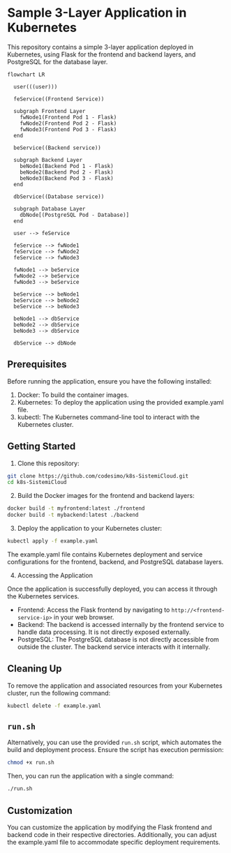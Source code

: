 # Sample 3-Layer Application in Kubernetes

This repository contains a simple 3-layer application deployed in Kubernetes, using Flask for the frontend and backend layers, and PostgreSQL for the database layer.

```mermaid
flowchart LR

  user(((user)))

  feService((Frontend Service))

  subgraph Frontend Layer
    fwNode1(Frontend Pod 1 - Flask)
    fwNode2(Frontend Pod 2 - Flask)
    fwNode3(Frontend Pod 3 - Flask)
  end

  beService((Backend service))

  subgraph Backend Layer
    beNode1(Backend Pod 1 - Flask)
    beNode2(Backend Pod 2 - Flask)
    beNode3(Backend Pod 3 - Flask)
  end

  dbService((Database service))

  subgraph Database Layer
    dbNode[(PostgreSQL Pod - Database)]
  end

  user --> feService

  feService --> fwNode1
  feService --> fwNode2
  feService --> fwNode3

  fwNode1 --> beService
  fwNode2 --> beService
  fwNode3 --> beService

  beService --> beNode1
  beService --> beNode2
  beService --> beNode3

  beNode1 --> dbService
  beNode2 --> dbService
  beNode3 --> dbService

  dbService --> dbNode
```

## Prerequisites

Before running the application, ensure you have the following installed:

1. Docker: To build the container images.
2. Kubernetes: To deploy the application using the provided example.yaml file.
3. kubectl: The Kubernetes command-line tool to interact with the Kubernetes cluster.

## Getting Started

1. Clone this repository:

```bash
git clone https://github.com/codesimo/k8s-SistemiCloud.git
cd k8s-SistemiCloud
```

2. Build the Docker images for the frontend and backend layers:

```bash
docker build -t myfrontend:latest ./frontend
docker build -t mybackend:latest ./backend
```

3. Deploy the application to your Kubernetes cluster:

```bash
kubectl apply -f example.yaml
```

The example.yaml file contains Kubernetes deployment and service configurations for the frontend, backend, and PostgreSQL database layers.

4. Accessing the Application

Once the application is successfully deployed, you can access it through the Kubernetes services.

- Frontend: Access the Flask frontend by navigating to `http://<frontend-service-ip>` in your web browser.
- Backend: The backend is accessed internally by the frontend service to handle data processing. It is not directly exposed externally.
- PostgreSQL: The PostgreSQL database is not directly accessible from outside the cluster. The backend service interacts with it internally.

## Cleaning Up

To remove the application and associated resources from your Kubernetes cluster, run the following command:

```bash
kubectl delete -f example.yaml
```

## `run.sh`

Alternatively, you can use the provided `run.sh` script, which automates the build and deployment process. Ensure the script has execution permission:

```bash
chmod +x run.sh
```

Then, you can run the application with a single command:

```bash
./run.sh
```

## Customization

You can customize the application by modifying the Flask frontend and backend code in their respective directories. Additionally, you can adjust the example.yaml file to accommodate specific deployment requirements.
